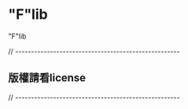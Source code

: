 # "F"lib
"F"lib

// ---------------------------------------------------- 
## 版權請看license
// ---------------------------------------------------- 
